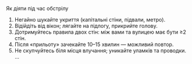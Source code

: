 Як діяти під час обстрілу
1) Негайно шукайте укриття (капітальні стіни, підвали, метро).
2) Відійдіть від вікон; лягайте на підлогу, прикрийте голову.
3) Дотримуйтесь правила двох стін: між вами та вулицею має бути ≥2 стін.
4) Після «прильоту» зачекайте 10–15 хвилин — можливий повтор.
5) Не скупчуйтесь біля місця влучання; уникайте уламків та проводки.
...
